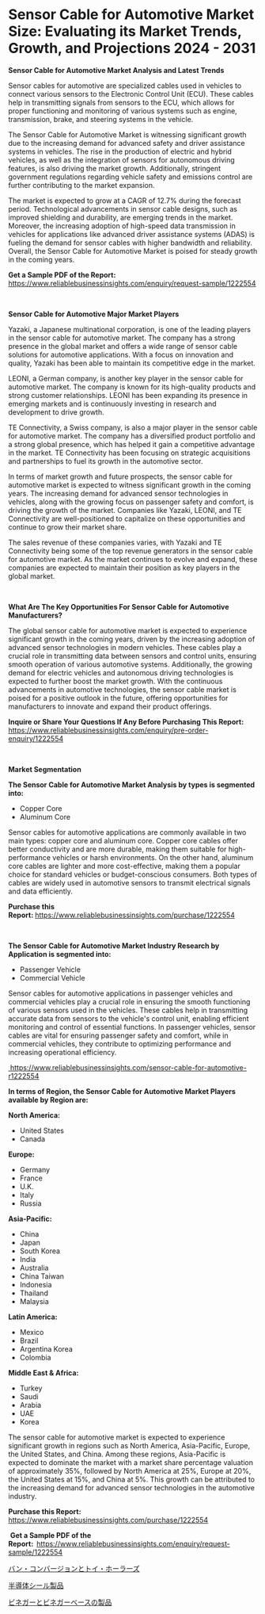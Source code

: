 <p><h1>Sensor Cable for Automotive Market Size: Evaluating its Market Trends, Growth, and Projections 2024 - 2031</h1></p><p><strong>Sensor Cable for Automotive Market Analysis and Latest Trends</strong></p>
<p><p>Sensor cables for automotive are specialized cables used in vehicles to connect various sensors to the Electronic Control Unit (ECU). These cables help in transmitting signals from sensors to the ECU, which allows for proper functioning and monitoring of various systems such as engine, transmission, brake, and steering systems in the vehicle.</p><p>The Sensor Cable for Automotive Market is witnessing significant growth due to the increasing demand for advanced safety and driver assistance systems in vehicles. The rise in the production of electric and hybrid vehicles, as well as the integration of sensors for autonomous driving features, is also driving the market growth. Additionally, stringent government regulations regarding vehicle safety and emissions control are further contributing to the market expansion.</p><p>The market is expected to grow at a CAGR of 12.7% during the forecast period. Technological advancements in sensor cable designs, such as improved shielding and durability, are emerging trends in the market. Moreover, the increasing adoption of high-speed data transmission in vehicles for applications like advanced driver assistance systems (ADAS) is fueling the demand for sensor cables with higher bandwidth and reliability. Overall, the Sensor Cable for Automotive Market is poised for steady growth in the coming years.</p></p>
<p><strong>Get a Sample PDF of the Report:&nbsp;</strong> <a href="https://www.reliablebusinessinsights.com/enquiry/request-sample/1222554">https://www.reliablebusinessinsights.com/enquiry/request-sample/1222554</a></p>
<p>&nbsp;</p>
<p><strong>Sensor Cable for Automotive Major Market Players</strong></p>
<p><p>Yazaki, a Japanese multinational corporation, is one of the leading players in the sensor cable for automotive market. The company has a strong presence in the global market and offers a wide range of sensor cable solutions for automotive applications. With a focus on innovation and quality, Yazaki has been able to maintain its competitive edge in the market.</p><p>LEONI, a German company, is another key player in the sensor cable for automotive market. The company is known for its high-quality products and strong customer relationships. LEONI has been expanding its presence in emerging markets and is continuously investing in research and development to drive growth.</p><p>TE Connectivity, a Swiss company, is also a major player in the sensor cable for automotive market. The company has a diversified product portfolio and a strong global presence, which has helped it gain a competitive advantage in the market. TE Connectivity has been focusing on strategic acquisitions and partnerships to fuel its growth in the automotive sector.</p><p>In terms of market growth and future prospects, the sensor cable for automotive market is expected to witness significant growth in the coming years. The increasing demand for advanced sensor technologies in vehicles, along with the growing focus on passenger safety and comfort, is driving the growth of the market. Companies like Yazaki, LEONI, and TE Connectivity are well-positioned to capitalize on these opportunities and continue to grow their market share.</p><p>The sales revenue of these companies varies, with Yazaki and TE Connectivity being some of the top revenue generators in the sensor cable for automotive market. As the market continues to evolve and expand, these companies are expected to maintain their position as key players in the global market.</p></p>
<p>&nbsp;</p>
<p><strong>What Are The Key Opportunities For Sensor Cable for Automotive Manufacturers?</strong></p>
<p><p>The global sensor cable for automotive market is expected to experience significant growth in the coming years, driven by the increasing adoption of advanced sensor technologies in modern vehicles. These cables play a crucial role in transmitting data between sensors and control units, ensuring smooth operation of various automotive systems. Additionally, the growing demand for electric vehicles and autonomous driving technologies is expected to further boost the market growth. With the continuous advancements in automotive technologies, the sensor cable market is poised for a positive outlook in the future, offering opportunities for manufacturers to innovate and expand their product offerings.</p></p>
<p><strong>Inquire or Share Your Questions If Any Before Purchasing This Report:</strong> <a href="https://www.reliablebusinessinsights.com/enquiry/pre-order-enquiry/1222554">https://www.reliablebusinessinsights.com/enquiry/pre-order-enquiry/1222554</a></p>
<p>&nbsp;</p>
<p><strong>Market Segmentation</strong></p>
<p><strong>The Sensor Cable for Automotive Market Analysis by types is segmented into:</strong></p>
<p><ul><li>Copper Core</li><li>Aluminum Core</li></ul></p>
<p><p>Sensor cables for automotive applications are commonly available in two main types: copper core and aluminum core. Copper core cables offer better conductivity and are more durable, making them suitable for high-performance vehicles or harsh environments. On the other hand, aluminum core cables are lighter and more cost-effective, making them a popular choice for standard vehicles or budget-conscious consumers. Both types of cables are widely used in automotive sensors to transmit electrical signals and data efficiently.</p></p>
<p><strong>Purchase this Report:&nbsp;</strong><a href="https://www.reliablebusinessinsights.com/purchase/1222554">https://www.reliablebusinessinsights.com/purchase/1222554</a></p>
<p>&nbsp;</p>
<p><strong>The Sensor Cable for Automotive Market Industry Research by Application is segmented into:</strong></p>
<p><ul><li>Passenger Vehicle</li><li>Commercial Vehicle</li></ul></p>
<p><p>Sensor cables for automotive applications in passenger vehicles and commercial vehicles play a crucial role in ensuring the smooth functioning of various sensors used in the vehicles. These cables help in transmitting accurate data from sensors to the vehicle's control unit, enabling efficient monitoring and control of essential functions. In passenger vehicles, sensor cables are vital for ensuring passenger safety and comfort, while in commercial vehicles, they contribute to optimizing performance and increasing operational efficiency.</p></p>
<p><a href="https://www.reliablebusinessinsights.com/sensor-cable-for-automotive-r1222554">&nbsp;https://www.reliablebusinessinsights.com/sensor-cable-for-automotive-r1222554</a></p>
<p><strong>In terms of Region, the Sensor Cable for Automotive Market Players available by Region are:</strong></p>
<p>
    <p> <strong> North America: </strong>
        <ul>
            <li>United States</li>
            <li>Canada</li>
        </ul>
        </p> 
    <p> <strong> Europe: </strong>
        <ul>
            <li>Germany</li>
            <li>France</li>
            <li>U.K.</li>
            <li>Italy</li>
            <li>Russia</li>
        </ul>
        </p> 
    <p> <strong> Asia-Pacific: </strong>
        <ul>
            <li>China</li>
            <li>Japan</li>
            <li>South Korea</li>
            <li>India</li>
            <li>Australia</li>
            <li>China Taiwan</li>
            <li>Indonesia</li>
            <li>Thailand</li>
            <li>Malaysia</li>
        </ul>
        </p> 
    <p> <strong> Latin America: </strong>
        <ul>
            <li>Mexico</li>
            <li>Brazil</li>
            <li>Argentina Korea</li>
            <li>Colombia</li>
        </ul>
        </p> 
    <p> <strong> Middle East & Africa: </strong>
        <ul>
            <li>Turkey</li>
            <li>Saudi</li>
            <li>Arabia</li>
            <li>UAE</li>
            <li>Korea</li>
        </ul>
    </p>
    </p>
<p><p>The sensor cable for automotive market is expected to experience significant growth in regions such as North America, Asia-Pacific, Europe, the United States, and China. Among these regions, Asia-Pacific is expected to dominate the market with a market share percentage valuation of approximately 35%, followed by North America at 25%, Europe at 20%, the United States at 15%, and China at 5%. This growth can be attributed to the increasing demand for advanced sensor technologies in the automotive industry.</p></p>
<p><strong>Purchase this Report: </strong><a href="https://www.reliablebusinessinsights.com/purchase/1222554">https://www.reliablebusinessinsights.com/purchase/1222554</a></p>
<p>&nbsp;<strong>Get a Sample PDF of the Report:&nbsp;&nbsp;</strong><a href="https://www.reliablebusinessinsights.com/enquiry/request-sample/1222554">https://www.reliablebusinessinsights.com/enquiry/request-sample/1222554</a></p>
<p><strong></strong></p>
<p><p><a href="https://github.com/mathieurico66/Market-Research-Report-List-2/blob/main/2020500137285.md">バン・コンバージョンとトイ・ホーラーズ</a></p><p><a href="https://medium.com/@grarrity46851/%E5%8D%8A%E5%B0%8E%E4%BD%93%E3%82%B7%E3%83%BC%E3%83%AA%E3%83%B3%E3%82%B0%E8%A3%BD%E5%93%81%E5%B8%82%E5%A0%B4%E3%81%AE%E8%A6%8B%E9%80%9A%E3%81%97%E3%81%A82024%E5%B9%B4%E3%81%8B%E3%82%892031%E5%B9%B4%E3%81%BE%E3%81%A7%E3%81%AE%E4%BA%88%E6%B8%AC-61dda836c732">半導体シール製品</a></p><p><a href="https://github.com/ycmtqqhvk3273/Market-Research-Report-List-2/blob/main/3460517137284.md">ビネガーとビネガーベースの製品</a></p></p>